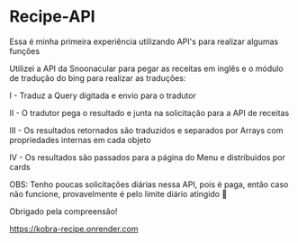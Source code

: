 # Recipe-API

Essa é minha primeira experiência utilizando API's para realizar algumas funções

Utilizei a API da Snoonacular para pegar as receitas em inglês e o módulo de tradução do bing para realizar as traduções:

I - Traduz a Query digitada e envio para o tradutor


II - O tradutor pega o resultado e junta na solicitação para a API de receitas


III - Os resultados retornados são traduzidos e separados por Arrays com propriedades internas em cada objeto


IV - Os resultados são passados para a página do Menu e distribuidos por cards

OBS: Tenho poucas solicitações diárias nessa API, pois é paga, então caso não funcione, provavelmente é pelo limite diário atingido 🤣

Obrigado pela compreensão!

https://kobra-recipe.onrender.com
